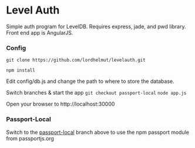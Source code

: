 # Level Auth
Simple auth program for LevelDB.  Requires express, jade, and pwd library.  Front end app is AngularJS.

### Config
`git clone https://github.com/lordhelmut/levelauth.git`

`npm install`

Edit config/db.js and change the path to where to store the database.

Switch branches & start the app
`git checkout passport-local`
`node app.js`

Open your browser to http://localhost:30000

### Passport-Local

Switch to the [passport-local](https://github.com/lordhelmut/levelauth/tree/passport-local) branch above to use the npm passport module from passportjs.org
